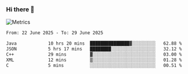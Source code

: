 ### Hi there 👋

![Metrics](https://github.com/radoapx/radoapx/blob/main/github-metrics.svg)

<!--START_SECTION:waka-->

```txt
From: 22 June 2025 - To: 29 June 2025

Java            10 hrs 20 mins  ███████████████▓░░░░░░░░░   62.88 %
JSON            5 hrs 17 mins   ████████░░░░░░░░░░░░░░░░░   32.12 %
C++             29 mins         ▓░░░░░░░░░░░░░░░░░░░░░░░░   03.00 %
XML             12 mins         ▒░░░░░░░░░░░░░░░░░░░░░░░░   01.28 %
C               5 mins          ░░░░░░░░░░░░░░░░░░░░░░░░░   00.51 %
```

<!--END_SECTION:waka-->

<!--
**radoapx/radoapx** is a ✨ _special_ ✨ repository because its `README.md` (this file) appears on your GitHub profile.

Here are some ideas to get you started:

- 🔭 I’m currently working on ...
- 🌱 I’m currently learning ...
- 👯 I’m looking to collaborate on ...
- 🤔 I’m looking for help with ...
- 💬 Ask me about ...
- 📫 How to reach me: ...
- 😄 Pronouns: ...
- ⚡ Fun fact: ...
-->
